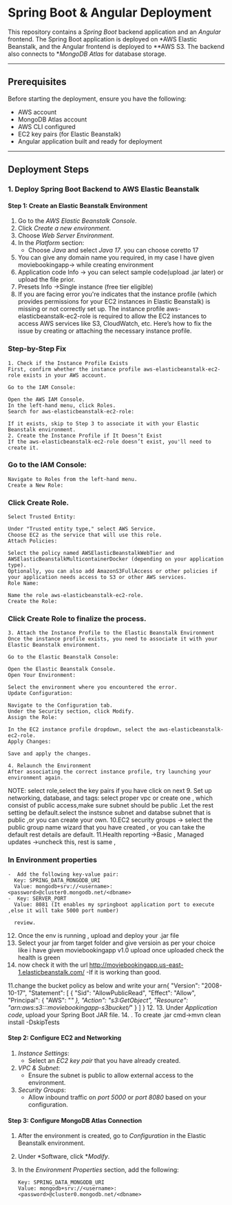 # Spring Boot & Angular Deployment

This repository contains a *Spring Boot* backend application and an *Angular* frontend. The Spring Boot application is deployed on *AWS Elastic Beanstalk, and the Angular frontend is deployed to **AWS S3. The backend also connects to **MongoDB Atlas* for database storage.

---

## Prerequisites

Before starting the deployment, ensure you have the following:

- AWS account
- MongoDB Atlas account
- AWS CLI configured
- EC2 key pairs (for Elastic Beanstalk)
- Angular application built and ready for deployment

---

## Deployment Steps

### 1. Deploy Spring Boot Backend to AWS Elastic Beanstalk

#### Step 1: Create an Elastic Beanstalk Environment

1. Go to the *AWS Elastic Beanstalk Console*.
2. Click *Create a new environment*.
3. Choose *Web Server Environment*.
4. In the *Platform* section:
   - Choose *Java* and select *Java 17*. you can choose coretto 17
5. You can give any domain name you required, in my case I have given moviebookingapp-> while creating environment
6. Application code Info -> you can select sample code(upload .jar later) or upload the file prior.
7. Presets Info ->Single instance (free tier eligible)
8. If you are facing  error you're  indicates that the instance profile (which provides permissions for your EC2 instances in Elastic Beanstalk) is missing or not correctly set up. The instance profile aws-elasticbeanstalk-ec2-role is required to allow the EC2 instances to access AWS services like S3, CloudWatch, etc.
Here’s how to fix the issue by creating or attaching the necessary instance profile.
### Step-by-Step Fix
    1. Check if the Instance Profile Exists
    First, confirm whether the instance profile aws-elasticbeanstalk-ec2-role exists in your AWS account.
    
    Go to the IAM Console:
    
    Open the AWS IAM Console.
    In the left-hand menu, click Roles.
    Search for aws-elasticbeanstalk-ec2-role:
    
    If it exists, skip to Step 3 to associate it with your Elastic Beanstalk environment.
    2. Create the Instance Profile if It Doesn’t Exist
    If the aws-elasticbeanstalk-ec2-role doesn’t exist, you'll need to create it.
    
   ### Go to the IAM Console:
    
    Navigate to Roles from the left-hand menu.
    Create a New Role:
    
   ### Click Create Role.
    Select Trusted Entity:
    
    Under "Trusted entity type," select AWS Service.
    Choose EC2 as the service that will use this role.
    Attach Policies:
    
    Select the policy named AWSElasticBeanstalkWebTier and AWSElasticBeanstalkMulticontainerDocker (depending on your application type).
    Optionally, you can also add AmazonS3FullAccess or other policies if your application needs access to S3 or other AWS services.
    Role Name:
    
    Name the role aws-elasticbeanstalk-ec2-role.
    Create the Role:
    
 ###   Click Create Role to finalize the process.
    3. Attach the Instance Profile to the Elastic Beanstalk Environment
    Once the instance profile exists, you need to associate it with your Elastic Beanstalk environment.
    
    Go to the Elastic Beanstalk Console:
    
    Open the Elastic Beanstalk Console.
    Open Your Environment:
    
    Select the environment where you encountered the error.
    Update Configuration:
    
    Navigate to the Configuration tab.
    Under the Security section, click Modify.
    Assign the Role:
    
    In the EC2 instance profile dropdown, select the aws-elasticbeanstalk-ec2-role.
    Apply Changes:
    
    Save and apply the changes.
        
    4. Relaunch the Environment
    After associating the correct instance profile, try launching your environment again.
  NOTE: select role,select the key pairs if you have click on next
9. Set up networking, database, and tags: select proper vpc or create one , which consist of public access,make sure subnet should be public  .Let the rest setting be default.select the instsnce subnet and databse subnet that is public ,or you can create your own.
10.EC2 security groups -> select the public group name wizard that you have created , or you can take the default rest details are default.
11.Health reporting ->Basic , Managed updates ->uncheck this, rest is same , 
  ### In Environment properties
    -  Add the following key-value pair:
      Key: SPRING_DATA_MONGODB_URI
      Value: mongodb+srv://<username>:<password>@cluster0.mongodb.net/<dbname>
    -  Key: SERVER_PORT
      Value: 8081 (It enables my springboot application port to execute ,else it will take 5000 port number)

      review.
12. Once the env is running , upload and deploy your .jar file
13. Select your jar from target folder and give versioin as per your choice  like i have given moviebookingapp v1.0 upload once uploaded check the health is green 
14. now check it with the url  http://moviebookingapp.us-east-1.elasticbeanstalk.com/ -If it is working than good.
      
11.change the bucket policy as below and write your arn{
    "Version": "2008-10-17",
    "Statement": [
        {
            "Sid": "AllowPublicRead",
            "Effect": "Allow",
            "Principal": {
                "AWS": "*"
            },
            "Action": "s3:GetObject",
            "Resource": "arn:aws:s3:::moviebookingapp-s3bucket/*"
        }
    ]
}
12.
13.  Under *Application code*, upload your Spring Boot JAR file.
14. . To create .jar cmd->mvn clean install -DskipTests

#### Step 2: Configure EC2 and Networking

1. *Instance Settings*:
   - Select an *EC2 key pair* that you have already created.
2. *VPC & Subnet*:
   - Ensure the subnet is public to allow external access to the environment.
3. *Security Groups*:
   - Allow inbound traffic on *port 5000* or *port 8080* based on your configuration.

#### Step 3: Configure MongoDB Atlas Connection

1. After the environment is created, go to *Configuration* in the Elastic Beanstalk environment.
2. Under *Software, click **Modify*.
3. In the *Environment Properties* section, add the following:

   ```properties
   Key: SPRING_DATA_MONGODB_URI
   Value: mongodb+srv://<username>:<password>@cluster0.mongodb.net/<dbname>
